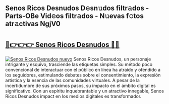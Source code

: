 ## Senos Ricos Desnudos D𝚎sn𝚞dos filtr𝚊dos - Parts-OBe Vid𝚎os filtr𝚊dos - N𝚞evas f𝚘tos atr𝚊ctivas NgjV0

# <h2><a href="http://mb0fxq.tromn.icu/?c=Senos+Ricos+Desnudos">🔗👉👉👉 Senos Ricos Desnudos 🔗🔗</a></h2>

[![Senos Ricos Desnudos nuevo](https://i.imgur.com/pEAQMta.gif)](http://mb0fxq.tromn.icu/?c=Senos+Ricos+Desnudos)
Senos Ricos Desnudos, un personaje intrigante y esquivo, trasciende las etiquetas simples. Su método poco convencional de interactuar con el público en línea ha atraído y ofendido a los seguidores, estimulando debates sobre el consentimiento, la expresión artística y la esencia de las comunidades virtuales. A pesar de la incertidumbre de sus próximos pasos, su impacto en el ámbito digital es significativo. Con un espíritu inquebrantable y un atractivo innegable, Senos Ricos Desnudos impact en los medios digitales es transformador.
